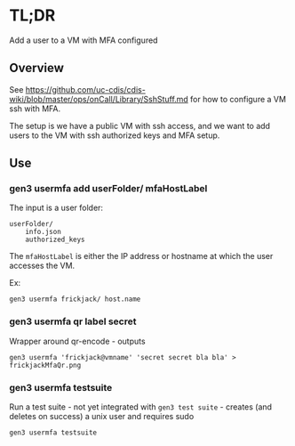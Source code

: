 # TL;DR

Add a user to a VM with MFA configured

## Overview

See https://github.com/uc-cdis/cdis-wiki/blob/master/ops/onCall/Library/SshStuff.md for how to configure a VM ssh with MFA.

The setup is we have a public VM with ssh access, and we want to add users to the VM with ssh authorized keys and MFA setup.


## Use

### gen3 usermfa add userFolder/ mfaHostLabel

The input is a user folder:
```
userFolder/
    info.json
    authorized_keys
```

The `mfaHostLabel` is either the IP address or hostname
at which the user accesses the VM.

Ex:
```
gen3 usermfa frickjack/ host.name
```

### gen3 usermfa qr label secret

Wrapper around qr-encode - outputs

```
gen3 usermfa 'frickjack@vmname' 'secret secret bla bla' > frickjackMfaQr.png
```

### gen3 usermfa testsuite

Run a test suite - not yet integrated with `gen3 test suite` -
creates (and deletes on success) a unix user and requires sudo

```
gen3 usermfa testsuite
```
